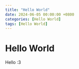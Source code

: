 ```yaml
---
title: "Hello World"
date: 2024-06-05 00:00:00 +0800
categories: [Hello World]
tags: [Hello World]
---
```


# Hello World

Hello :3
